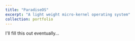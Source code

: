 ```yaml
---
title: "ParadiseOS"
excerpt: "A light weight micro-kernel operating system"
collection: portfolio
---
```


I'll fill this out eventually...

